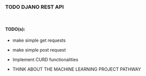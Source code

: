 ### TODO DJANO REST API 
<br>

#### TODO(s):
* make simple get requests
* make simple post request
* Implement CURD functionalities

* THINK ABOUT THE MACHINE LEARNING PROJECT PATHWAY 
